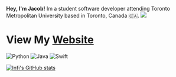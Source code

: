 **Hey, I'm Jacob!** Im a student software developer attending Toronto Metropolitan University based in Toronto, Canada 🇨🇦. 
![](https://komarev.com/ghpvc/?username=jacobamobin)

# View My [Website](https://jacobamobin.github.io)

![Python](https://img.shields.io/badge/-Python-000?&logo=Python)
![Java](https://img.shields.io/badge/-Java-000?&logo=Java&logoColor=007396)
![Swift](https://img.shields.io/badge/-Swift-000?&logo=Swift)

[![Infi's GitHub stats](https://github-readme-stats.vercel.app/api?username=jacobamobin&count_private=true&show_icons=true&theme=midnight-purple)](https://github.com/AidanTheBandit/github-readme-stats)



